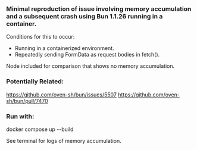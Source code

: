 ### Minimal reproduction of issue involving memory accumulation and a subsequent crash using Bun 1.1.26 running in a container.

Conditions for this to occur:

- Running in a containerized environment.
- Repeatedly sending FormData as request bodies in fetch().

Node included for comparison that shows no memory accumulation.

### Potentially Related:

https://github.com/oven-sh/bun/issues/5507
https://github.com/oven-sh/bun/pull/7470

### Run with:

docker compose up --build

See terminal for logs of memory accumulation.
